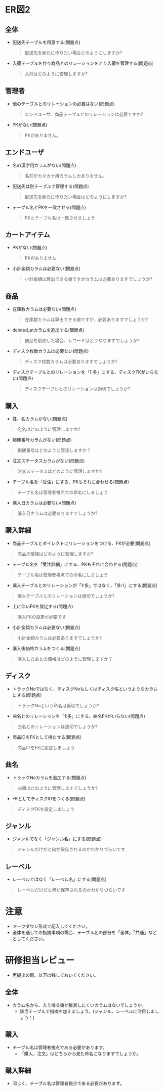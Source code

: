 # ER図2
## 全体
- 配送先テーブルを用意する(問題点)
  > 配送先を新たに作りたい場合どのようにしますか?

- 入荷テーブルを作り商品とのリレーションをとり入荷を管理する(問題点)
  > 入荷はどのように管理しますか?

## 管理者
- 他のテーブルとのリレーションの必要はない(問題点)
  > エンドユーザ、商品テーブルとのリレーションは必要ですか?

- PKがない(問題点)
  > PKがありません。

## エンドユーザ
- 名の漢字用カラムがない(問題点)
  > 名前がカタカナ用カラムしかありません。

- 配送先は別テーブルで管理する(問題点)
  > 配送先を新たに作りたい場合はどのようにしますか?

- テーブル名とPKを一致させる(問題点)
  > PKとテーブル名は一致させましょう

## カートアイテム
- PKがない(問題点)
  > PKがありません

- 小計金額カラムは必要ない(問題点)
  > 小計金額は算出できる値ですがカラムは必要ありますでしょうか?

## 商品
- 在庫数カラムは必要ない(問題点)
  > 在庫数カラムは算出できる値ですが、必要ありますでしょうか?

- deleted_atカラムを追加する(問題点)
  > 商品を削除した場合、レコードはどうなりますでしょうか?

- ディスク枚数カラムは必要ない(問題点)
  > ディスク枚数カラムは必要ありますでしょうか?

- ディスクテーブルとのリレーションを「1:多」にする、ディスクFKがいらない(問題点)
  > ディスクテーブルとのリレーションは適切でしょうか?

 ## 購入
 - 姓、名カラムがない(問題点)
  > 宛名はどのように管理しますか?

 - 郵便番号カラムがない(問題点)
  > 郵便番号はどのように管理しますか？

 - 注文ステータスカラムがない(問題点)
  > 注文ステータスはどのように管理しますか?

 - テーブル名を「受注」にする、PKもそれに合わせる(問題点)
  > テーブル名は管理者視点での命名にしましょう

 - 購入日カラムは必要ない(問題点)
  > 購入日カラムは必要ありますでしょうか?

 ## 購入詳細
 - 商品テーブルとダイレクトにリレーションをつける、FKが必要(問題点)
  > 商品の情報はどのように管理しますか?

 - テーブル名を「受注詳細」にする、PKもそれに合わせる(問題点)
  > テーブル名は管理者視点での命名にしましょう

 - 購入テーブルとのリレーションが「1:多」ではなく、「多:1」にする(問題点)
  > 購入テーブルとのリレーションは適切でしょうか?

 - 上に伴いFKを設定する(問題点)
  > 購入FKの設定が必要です

 - 小計金額カラムは必要ない(問題点)
  > 小計金額カラムは必要ありますでしょうか?

 - 購入後価格カラムをつくる(問題点) 
  > 購入したあとの価格はどのように管理しますか？

 ## ディスク
 - トラックNoではなく、ディスクNoもしくはティスク名というようなカラムにする(問題点)
  > トラックNoという命名は適切でしょうか?

 - 曲名とのリレーションを「1:多」にする、曲名FKがいらない(問題点)
  > 曲名とのリレーションは適切でしょうか?

 - 商品IDをFKとして持たせる(問題点)
  > 商品IDをFKに設定しましょう

 ## 曲名
 - トラックNoカラムを追加する(問題点)
  > 曲順はどのように管理しますでしょうか?

 - FKとしてティスクIDをつくる(問題点)
  > ディスクFKを設定しましょう

 ## ジャンル
 - ジャンルでなく「ジャンル名」にする(問題点)
  > ジャンルだけだと何が保存されるのかわかりづらいです

 ## レーベル
 - レーベルではなく「レーベル名」にする(問題点)
  > レーベルだけだと何が保存されるのかわかりづらいです

# 注意
* マークダウン形式で記入してください。
* 全体を通しての指摘事項の場合、テーブル名の部分を「全体」「共通」などとしてください。



# 研修担当レビュー
- 再提出の際、以下は残しておいてください。

## 全体
- カラム名から、入り得る値が推測しにくいカラムはないでしょうか。
  - 該当テーブルで指摘を加えましょう。(ジャンル、レーベルに注目しましょう！)



## 購入
- テーブル名は管理者視点である必要があります。
  - 「購入、注文」はどちらから見た命名になりますでしょうか。


## 購入詳細
- 同じく、テーブル名は管理者視点である必要があります。
